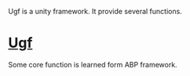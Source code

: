 Ugf is a unity framework. It provide several functions.

# [Ugf](UgfBase/readme.md)
Some core function is learned form ABP framework.
